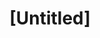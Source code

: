 ---
pid: PT225
title: "[Untitled]"
location_transcription: Penn Treaty Park
zipcode: 
outside_phl: 
neighborhood: 
age: '17'
age_range: 13-19
instagram: 
image_file_name: PT_225.jpg
proposal_transcription: Picture of William Penn & Chief Tamanhand together creating
  peace.
topic: History,Native Americans,Philadelphia
topic_summary: 0, 0, 0
type: 2D,Image
keywords_other: peace, tamanend, william penn
credit: Mark Lopez
image_labels: 
twitter: 
facebook: 
permalink: "/monuments/pt225/"
layout: item-page
---
